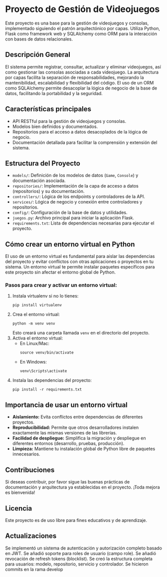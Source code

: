 # Proyecto de Gestión de Videojuegos

Este proyecto es una base para la gestión de videojuegos y consolas, implementado siguiendo el patrón arquitectónico por capas. Utiliza Python, Flask como framework web y SQLAlchemy como ORM para la interacción con bases de datos relacionales.

## Descripción General
El sistema permite registrar, consultar, actualizar y eliminar videojuegos, así como gestionar las consolas asociadas a cada videojuego. La arquitectura por capas facilita la separación de responsabilidades, mejorando la mantenibilidad, escalabilidad y flexibilidad del código. El uso de un ORM como SQLAlchemy permite desacoplar la lógica de negocio de la base de datos, facilitando la portabilidad y la seguridad.

## Características principales
- API RESTful para la gestión de videojuegos y consolas.
- Modelos bien definidos y documentados.
- Repositorios para el acceso a datos desacoplados de la lógica de negocio.
- Documentación detallada para facilitar la comprensión y extensión del sistema.

## Estructura del Proyecto
- `models/`: Definición de los modelos de datos (`Game`, `Console`) y documentación asociada.
- `repositories/`: Implementación de la capa de acceso a datos (repositorios) y su documentación.
- `controllers/`: Lógica de los endpoints y controladores de la API.
- `services/`: Lógica de negocio y conexión entre controladores y repositorios.
- `config/`: Configuración de la base de datos y utilidades.
- `juegos.py`: Archivo principal para iniciar la aplicación Flask.
- `requirements.txt`: Lista de dependencias necesarias para ejecutar el proyecto.

## Cómo crear un entorno virtual en Python
El uso de un entorno virtual es fundamental para aislar las dependencias del proyecto y evitar conflictos con otras aplicaciones o proyectos en tu sistema. Un entorno virtual te permite instalar paquetes específicos para este proyecto sin afectar el entorno global de Python.

### Pasos para crear y activar un entorno virtual:
1. Instala virtualenv si no lo tienes:
	```
	pip install virtualenv
	```
2. Crea el entorno virtual:
	```
	python -m venv venv
	```
	Esto creará una carpeta llamada `venv` en el directorio del proyecto.
3. Activa el entorno virtual:
	- En Linux/Mac:
	  ```
	  source venv/bin/activate
	  ```
	- En Windows:
	  ```
	  venv\Scripts\activate
	  ```
4. Instala las dependencias del proyecto:
	```
	pip install -r requirements.txt
	```

## Importancia de usar un entorno virtual
- **Aislamiento:** Evita conflictos entre dependencias de diferentes proyectos.
- **Reproducibilidad:** Permite que otros desarrolladores instalen exactamente las mismas versiones de las librerías.
- **Facilidad de despliegue:** Simplifica la migración y despliegue en diferentes entornos (desarrollo, pruebas, producción).
- **Limpieza:** Mantiene tu instalación global de Python libre de paquetes innecesarios.

## Contribuciones
Si deseas contribuir, por favor sigue las buenas prácticas de documentación y arquitectura ya establecidas en el proyecto. ¡Toda mejora es bienvenida!

## Licencia
Este proyecto es de uso libre para fines educativos y de aprendizaje.

## Actualizaciones 
Se implementó un sistema de autenticación y autorización completo basado en JWT.
Se añadió soporte para roles de usuario (campo role).
Se añadió revocación de refresh tokens (blocklist).
Se creó la estructura completa para usuarios: modelo, repositorio, servicio y controlador.
Se hicieron commits en la rama develop
